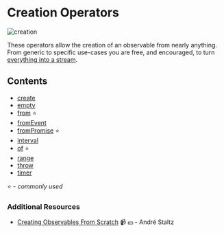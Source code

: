 # Creation Operators

![creation](http://imgur.com/rJ3JdFU.png)

These operators allow the creation of an observable from nearly anything. From generic
to specific use-cases you are free, and encouraged, to turn [everything into a stream](http://slides.com/robwormald/everything-is-a-stream#/).

## Contents
* [create](create.md)
* [empty](empty.md)
* [from](from.md) :star:
* [fromEvent](fromevent.md)
* [fromPromise](frompromise.md) :star:
* [interval](interval.md)
* [of](of.md) :star:
* [range](range.md)
* [throw](throw.md)
* [timer](timer.md)

:star: - *commonly used*

### Additional Resources
* [Creating Observables From Scratch](https://egghead.io/courses/rxjs-beyond-the-basics-creating-observables-from-scratch) :video_camera: :dollar: - André Staltz